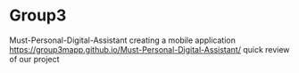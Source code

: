 # Group3 
Must-Personal-Digital-Assistant
creating a mobile application
https://group3mapp.github.io/Must-Personal-Digital-Assistant/  quick review of our project
